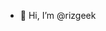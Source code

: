 - 👋 Hi, I’m @rizgeek
<!---
rizgeek/rizgeek is a ✨ special ✨ repository because its `README.md` (this file) appears on your GitHub profile.
You can click the Preview link to take a look at your changes.
--->
